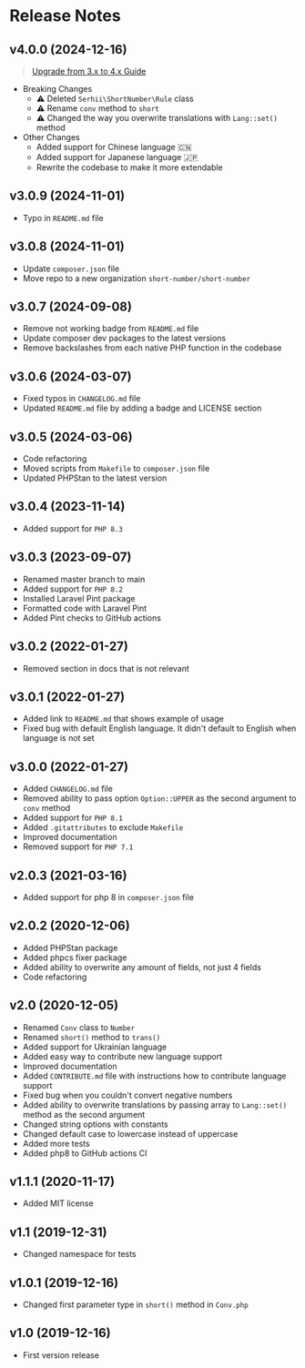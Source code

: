 # Release Notes

## v4.0.0 (2024-12-16)
> [Upgrade from 3.x to 4.x Guide](https://short-number.github.io/4.x/upgrade.html)
- Breaking Changes
    - ⚠️ Deleted `Serhii\ShortNumber\Rule` class
    - ⚠️ Rename `conv` method to `short`
    - ⚠️ Changed the way you overwrite translations with `Lang::set()` method
- Other Changes
    - Added support for Chinese language 🇨🇳
    - Added support for Japanese language 🇯🇵
    - Rewrite the codebase to make it more extendable

## v3.0.9 (2024-11-01)
- Typo in `README.md` file

## v3.0.8 (2024-11-01)
- Update `composer.json` file
- Move repo to a new organization `short-number/short-number`

## v3.0.7 (2024-09-08)
- Remove not working badge from `README.md` file
- Update composer dev packages to the latest versions
- Remove backslashes from each native PHP function in the codebase

## v3.0.6 (2024-03-07)
- Fixed typos in `CHANGELOG.md` file
- Updated `README.md` file by adding a badge and LICENSE section

## v3.0.5 (2024-03-06)
- Code refactoring
- Moved scripts from `Makefile` to `composer.json` file
- Updated PHPStan to the latest version

## v3.0.4 (2023-11-14)
- Added support for `PHP 8.3`

## v3.0.3 (2023-09-07)
- Renamed master branch to main
- Added support for `PHP 8.2`
- Installed Laravel Pint package
- Formatted code with Laravel Pint
- Added Pint checks to GitHub actions

## v3.0.2 (2022-01-27)
- Removed section in docs that is not relevant

## v3.0.1 (2022-01-27)
- Added link to `README.md` that shows example of usage
- Fixed bug with default English language. It didn't default to English when language is not set

## v3.0.0 (2022-01-27)
- Added `CHANGELOG.md` file
- Removed ability to pass option `Option::UPPER` as the second argument to `conv` method
- Added support for `PHP 8.1`
- Added `.gitattributes` to exclude `Makefile`
- Improved documentation
- Removed support for `PHP 7.1`

## v2.0.3 (2021-03-16)
- Added support for php 8 in `composer.json` file

## v2.0.2 (2020-12-06)
- Added PHPStan package
- Added phpcs fixer package
- Added ability to overwrite any amount of fields, not just 4 fields
- Code refactoring

## v2.0 (2020-12-05)
- Renamed `Conv` class to `Number`
- Renamed `short()` method to `trans()`
- Added support for Ukrainian language
- Added easy way to contribute new language support
- Improved documentation
- Added `CONTRIBUTE.md` file with instructions how to contribute language support
- Fixed bug when you couldn't convert negative numbers
- Added ability to overwrite translations by passing array to `Lang::set()` method as the second argument
- Changed string options with constants
- Changed default case to lowercase instead of uppercase
- Added more tests
- Added php8 to GitHub actions CI

## v1.1.1 (2020-11-17)
- Added MIT license

## v1.1 (2019-12-31)
- Changed namespace for tests

## v1.0.1 (2019-12-16)
- Changed first parameter type in `short()` method in `Conv.php`

## v1.0 (2019-12-16)
- First version release